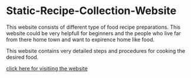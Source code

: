 # Static-Recipe-Collection-Website


<p>This website consists of different type of food recipe preparations. This website could be very helpfull for beginners and the people who live far from there home town and want to expirence home like food.  </p>
<p> This website contains very detailed steps and procedures for cooking the desired food.  </p>

<a href="https://udaymurali1413.github.io/Static-Recipe-Collection-Website/"> click here for visitiing the website</a>
 
